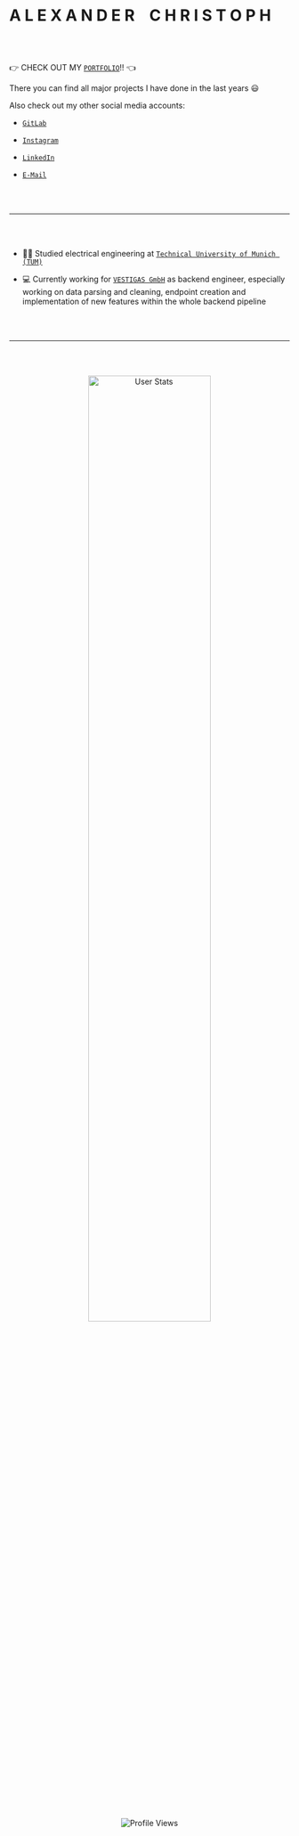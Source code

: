 # A L E X A N D E R &nbsp;&nbsp; C H R I S T O P H

<br></br>

:point_right: CHECK OUT MY [`PORTFOLIO`](https://papstchaka.github.io/myportfolio/)!! :point_left:

There you can find all major projects I have done in the last years :smiley:

Also check out my other social media accounts:

- [`GitLab`](https://gitlab.com/papstchaka)

- [`Instagram`](https://z-p42.www.instagram.com/chaqueezy/)

- [`LinkedIn`](https://www.linkedin.com/in/alex-christoph/)

- [`E-Mail`](mailto:alexander.christoph@tum.de)

<br></br>

----

<br></br>

- :man_student: Studied electrical engineering at [`Technical University of Munich (TUM)`](https://www.tum.de/en/)

- :computer: Currently working for [`VESTIGAS GmbH`](https://vestigas.com/) as backend engineer, especially working on data parsing and cleaning, endpoint creation and implementation of new features within the whole backend pipeline

<br></br>

----

<br></br>

<p align="center">
  <img alt="User Stats" src="https://github-stats-alpha.vercel.app/api?username=papstchaka&cc=172f45&tc=6e93b5&ic=6e93b5&bc=bddfff" width="66%"/>
  <br></br>
  <img alt="Profile Views" src="https://komarev.com/ghpvc/?username=papstchaka&style=for-the-badge">
</p>
